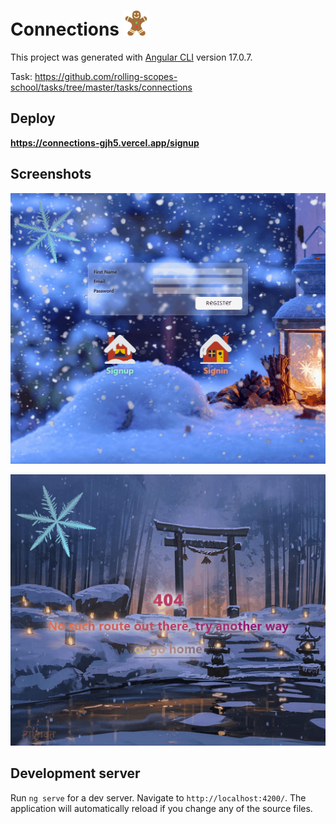 # Connections <img src="./src/assets/icons/gingerbread.svg"  width="40" height="40">

This project was generated with [Angular CLI](https://github.com/angular/angular-cli) version 17.0.7.

Task: https://github.com/rolling-scopes-school/tasks/tree/master/tasks/connections

## Deploy

**https://connections-gjh5.vercel.app/signup**

## Screenshots

![screenshot](./src/assets/gifs/snowflake_03.gif)

![screenshot](./src/assets/gifs/snowflake_02.gif)

## Development server

Run `ng serve` for a dev server. Navigate to `http://localhost:4200/`. The application will automatically reload if you change any of the source files.
